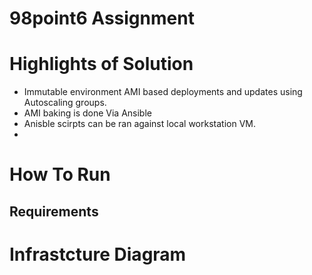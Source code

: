 # 98point6 Assignment

# Highlights of Solution

* Immutable environment AMI based deployments and updates using Autoscaling groups. 
* AMI baking is done Via Ansible
* Anisble scirpts can be ran against local workstation VM.
* 

# How To Run

## Requirements

# Infrastcture Diagram
